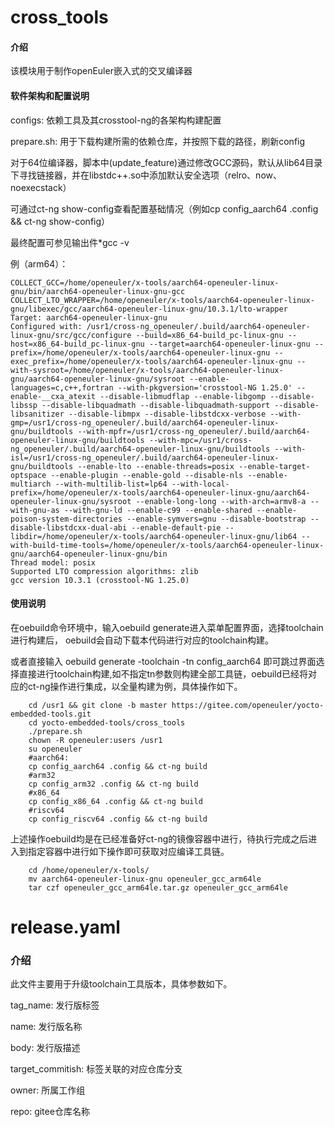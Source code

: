 # cross_tools

#### 介绍

该模块用于制作openEuler嵌入式的交叉编译器

#### 软件架构和配置说明

configs:  依赖工具及其crosstool-ng的各架构构建配置

prepare.sh: 用于下载构建所需的依赖仓库，并按照下载的路径，刷新config

对于64位编译器，脚本中(update_feature)通过修改GCC源码，默认从lib64目录下寻找链接器，并在libstdc++.so中添加默认安全选项（relro、now、noexecstack）

可通过ct-ng show-config查看配置基础情况（例如cp config_aarch64 .config && ct-ng show-config）

最终配置可参见输出件*gcc -v

例（arm64）：

````
COLLECT_GCC=/home/openeuler/x-tools/aarch64-openeuler-linux-gnu/bin/aarch64-openeuler-linux-gnu-gcc
COLLECT_LTO_WRAPPER=/home/openeuler/x-tools/aarch64-openeuler-linux-gnu/libexec/gcc/aarch64-openeuler-linux-gnu/10.3.1/lto-wrapper
Target: aarch64-openeuler-linux-gnu
Configured with: /usr1/cross-ng_openeuler/.build/aarch64-openeuler-linux-gnu/src/gcc/configure --build=x86_64-build_pc-linux-gnu --host=x86_64-build_pc-linux-gnu --target=aarch64-openeuler-linux-gnu --prefix=/home/openeuler/x-tools/aarch64-openeuler-linux-gnu --exec_prefix=/home/openeuler/x-tools/aarch64-openeuler-linux-gnu --with-sysroot=/home/openeuler/x-tools/aarch64-openeuler-linux-gnu/aarch64-openeuler-linux-gnu/sysroot --enable-languages=c,c++,fortran --with-pkgversion='crosstool-NG 1.25.0' --enable-__cxa_atexit --disable-libmudflap --enable-libgomp --disable-libssp --disable-libquadmath --disable-libquadmath-support --disable-libsanitizer --disable-libmpx --disable-libstdcxx-verbose --with-gmp=/usr1/cross-ng_openeuler/.build/aarch64-openeuler-linux-gnu/buildtools --with-mpfr=/usr1/cross-ng_openeuler/.build/aarch64-openeuler-linux-gnu/buildtools --with-mpc=/usr1/cross-ng_openeuler/.build/aarch64-openeuler-linux-gnu/buildtools --with-isl=/usr1/cross-ng_openeuler/.build/aarch64-openeuler-linux-gnu/buildtools --enable-lto --enable-threads=posix --enable-target-optspace --enable-plugin --enable-gold --disable-nls --enable-multiarch --with-multilib-list=lp64 --with-local-prefix=/home/openeuler/x-tools/aarch64-openeuler-linux-gnu/aarch64-openeuler-linux-gnu/sysroot --enable-long-long --with-arch=armv8-a --with-gnu-as --with-gnu-ld --enable-c99 --enable-shared --enable-poison-system-directories --enable-symvers=gnu --disable-bootstrap --disable-libstdcxx-dual-abi --enable-default-pie --libdir=/home/openeuler/x-tools/aarch64-openeuler-linux-gnu/lib64 --with-build-time-tools=/home/openeuler/x-tools/aarch64-openeuler-linux-gnu/aarch64-openeuler-linux-gnu/bin
Thread model: posix
Supported LTO compression algorithms: zlib
gcc version 10.3.1 (crosstool-NG 1.25.0)
````


#### 使用说明

在oebuild命令环境中，输入oebuild generate进入菜单配置界面，选择toolchain进行构建后，
oebuild会自动下载本代码进行对应的toolchain构建。

或者直接输入 oebuild generate -toolchain -tn config_aarch64 即可跳过界面选择直接进行toolchain构建,如不指定tn参数则构建全部工具链，oebuild已经将对应的ct-ng操作进行集成，以全量构建为例，具体操作如下。
````
    cd /usr1 && git clone -b master https://gitee.com/openeuler/yocto-embedded-tools.git
    cd yocto-embedded-tools/cross_tools
    ./prepare.sh
    chown -R openeuler:users /usr1
    su openeuler
    #aarch64:
    cp config_aarch64 .config && ct-ng build
    #arm32
    cp config_arm32 .config && ct-ng build
    #x86_64
	cp config_x86_64 .config && ct-ng build
    #riscv64
	cp config_riscv64 .config && ct-ng build
````
上述操作oebuild均是在已经准备好ct-ng的镜像容器中进行，待执行完成之后进入到指定容器中进行如下操作即可获取对应编译工具链。
````
    cd /home/openeuler/x-tools/
    mv aarch64-openeuler-linux-gnu openeuler_gcc_arm64le
    tar czf openeuler_gcc_arm64le.tar.gz openeuler_gcc_arm64le
````

# release.yaml

### 介绍

此文件主要用于升级toolchain工具版本，具体参数如下。

tag_name: 发行版标签

name: 发行版名称

body: 发行版描述

target_commitish: 标签关联的对应仓库分支

owner: 所属工作组

repo: gitee仓库名称




